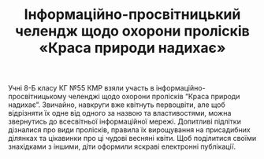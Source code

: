 ﻿---
title: Інформаційно-просвітницький челендж щодо охорони пролісків «Краса природи надихає»
---

Учні 8-Б класу КГ №55 КМР взяли участь в інформаційно-просвітницькому челенджі щодо охорони пролісків “Краса природи надихає”. Звичайно, навкруги вже квітнуть первоцвіти, але щоб відрізняти їх одне від одного за назвою та властивостями, можна звернутись до всесвітньої інформаційної мережі. Допитливі підлітки дізналися про види пролісків, правила їх вирощування на присадибних ділянках та цікавинки про ці чудові весняні квіти. Щоб поділитися своїми знахідками з іншими, діти оформили яскраві електронні публікації.

<slideshow />
